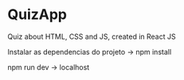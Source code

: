 # QuizApp
Quiz about HTML, CSS and JS, created in React JS


Instalar as dependencias do projeto -> npm install

npm run dev -> localhost
